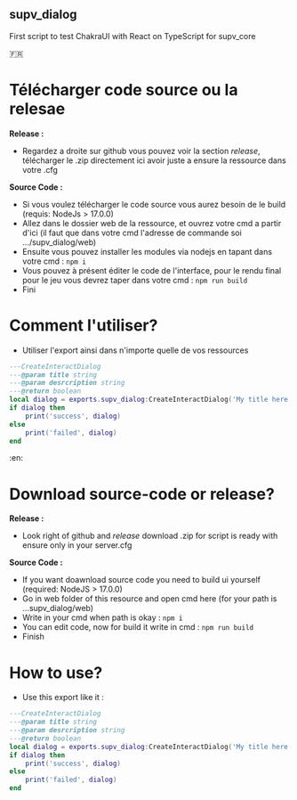 ## supv_dialog
First script to test ChakraUI with React on TypeScript for supv_core

:fr:

# Télécharger code source ou la relesae

__Release :__
- Regardez a droite sur github vous pouvez voir la section *release*, télécharger le .zip directement ici avoir juste a ensure la ressource dans votre .cfg

__Source Code :__
- Si vous voulez télécharger le code source vous aurez besoin de le build (requis: NodeJs > 17.0.0)
- Allez dans le dossier web de la ressource, et ouvrez votre cmd a partir d'ici (il faut que dans votre cmd l'adresse de commande soi .../supv_dialog/web)
- Ensuite vous pouvez installer les modules via nodejs en tapant dans votre cmd : ``npm i``
- Vous pouvez à présent éditer le code de l'interface, pour le rendu final pour le jeu vous devrez taper dans votre cmd : ``npm run build``
- Fini

# Comment l'utiliser?

- Utiliser l'export ainsi dans n'importe quelle de vos ressources
```lua
---CreateInteractDialog
---@param title string
---@param desrcription string
---@return boolean
local dialog = exports.supv_dialog:CreateInteractDialog('My title here', 'My description here')
if dialog then
    print('success', dialog)
else
    print('failed', dialog)
end
```

:en:

# Download source-code or release?

__Release :__
- Look right of github and *release* download .zip for script is ready with ensure only in your server.cfg 

__Source Code :__
- If you want doawnload source code you need to build ui yourself (required: NodeJS > 17.0.0)
- Go in web folder of this resource and open cmd here (for your path is ...supv_dialog/web)
- Write in your cmd when path is okay : ``npm i``
- You can edit code, now for build it write in cmd : ``npm run build``
- Finish

# How to use?

- Use this export like it :
```lua
---CreateInteractDialog
---@param title string
---@param desrcription string
---@return boolean
local dialog = exports.supv_dialog:CreateInteractDialog('My title here', 'My description here')
if dialog then
    print('success', dialog)
else
    print('failed', dialog)
end
```